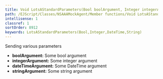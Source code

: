 ```yaml
---
title: Void LotsAStandardParameters(Bool boolArgument, Integer integerArgument, DateTime dateTimeArgument, String stringArgument)
path: /EJScript/Classes/NSAAAMockAgent/Member functions/Void LotsAStandardParameters(Bool p_0, Integer p_1, DateTime p_2, String p_3)
intellisense: 1
classref: 1
sortOrder: 8912
keywords: LotsAStandardParameters(Bool,Integer,DateTime,String)
---
```



Sending various parameters



* **boolArgument:** Some bool argument
* **integerArgument:** Some integer argument
* **dateTimeArgument:** Some DateTime argument
* **stringArgument:** Some string argument


